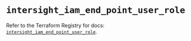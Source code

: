 # `intersight_iam_end_point_user_role`

Refer to the Terraform Registry for docs: [`intersight_iam_end_point_user_role`](https://registry.terraform.io/providers/ciscodevnet/intersight/1.0.71/docs/resources/iam_end_point_user_role).
